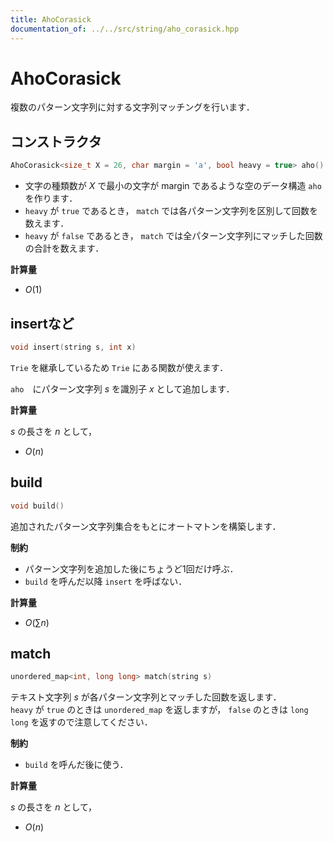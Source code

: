 ```yaml
---
title: AhoCorasick
documentation_of: ../../src/string/aho_corasick.hpp
---
```


# AhoCorasick

複数のパターン文字列に対する文字列マッチングを行います．

## コンストラクタ
```cpp
AhoCorasick<size_t X = 26, char margin = 'a', bool heavy = true> aho()
```

- 文字の種類数が $X$ で最小の文字が $\mathrm{margin}$ であるような空のデータ構造 `aho` を作ります．
- `heavy` が `true` であるとき， `match` では各パターン文字列を区別して回数を数えます．
- `heavy` が `false` であるとき， `match` では全パターン文字列にマッチした回数の合計を数えます．

**計算量**

- $O(1)$

## insertなど
```cpp
void insert(string s, int x)
```

`Trie` を継承しているため `Trie` にある関数が使えます．

`aho`　にパターン文字列 $s$ を識別子 $x$ として追加します．

**計算量**

$s$ の長さを $n$ として，

- $O(n)$

## build
```cpp
void build()
```

追加されたパターン文字列集合をもとにオートマトンを構築します．

**制約**

- パターン文字列を追加した後にちょうど1回だけ呼ぶ．
- `build` を呼んだ以降 `insert` を呼ばない．

**計算量**

- $O(\sum n)$

## match

```cpp
unordered_map<int, long long> match(string s)
```

テキスト文字列 $s$ が各パターン文字列とマッチした回数を返します．<br>
`heavy` が `true` のときは `unordered_map` を返しますが， `false` のときは `long long` を返すので注意してください．

**制約**

- `build` を呼んだ後に使う．

**計算量**

$s$ の長さを $n$ として，

- $O(n)$